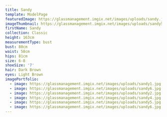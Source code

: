 ```yaml
---
title: Sandy
template: ModelPage
featuredImage: https://glassmanagement.imgix.net/images/uploads/sandy.jpg
imageThumbnail: https://glassmanagement.imgix.net/images/uploads/sandy5.jpg
firstName: Sandy
collection: Classic
height: 163cm
measurementType: bust
bust: 80cm
waist: 58cm
hips: 81cm
size: 6-8
shoeSize: '7'
hair: Dark Brown
eyes: Light Brown
imagePortfolio:
  - image: https://glassmanagement.imgix.net/images/uploads/sandy1.jpg
  - image: https://glassmanagement.imgix.net/images/uploads/sandy6.jpg
  - image: https://glassmanagement.imgix.net/images/uploads/sandy2.jpg
  - image: https://glassmanagement.imgix.net/images/uploads/sandy4.jpg
  - image: https://glassmanagement.imgix.net/images/uploads/sandy5.jpg
  - image: https://glassmanagement.imgix.net/images/uploads/sandy6.jpg
---
```


